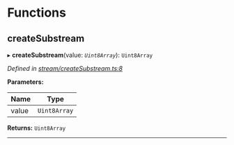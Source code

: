 

# Functions

<a id="createsubstream"></a>

##  createSubstream

▸ **createSubstream**(value: *`Uint8Array`*): `Uint8Array`

*Defined in [stream/createSubstream.ts:8](https://github.com/polkadot-js/common/blob/830ca31/packages/trie-codec/src/stream/createSubstream.ts#L8)*

**Parameters:**

| Name | Type |
| ------ | ------ |
| value | `Uint8Array` |

**Returns:** `Uint8Array`

___

